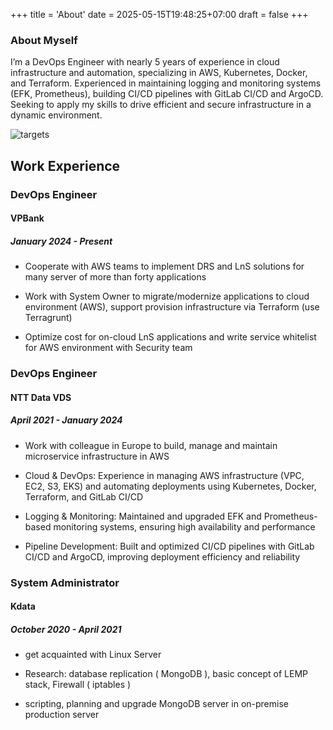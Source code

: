 +++
title = 'About'
date = 2025-05-15T19:48:25+07:00
draft = false
+++

### About Myself

I’m a DevOps Engineer with nearly 5 years of experience in cloud infrastructure and automation, specializing in AWS, Kubernetes, Docker, and Terraform. Experienced in maintaining logging and monitoring systems (EFK, Prometheus), building CI/CD pipelines with GitLab CI/CD and ArgoCD. Seeking to apply my skills to drive efficient and secure infrastructure in a dynamic environment.

![targets](/img/profile/mario.png)

## Work Experience

### DevOps Engineer

#### VPBank

##### January 2024 - Present

- Cooperate with AWS teams to implement DRS and LnS solutions for many server of more than forty applications

- Work with System Owner to migrate/modernize applications to cloud environment (AWS), support provision infrastructure via Terraform (use Terragrunt)

- Optimize cost for on-cloud LnS applications and write service whitelist for AWS environment with Security team

### DevOps Engineer

#### NTT Data VDS

##### April 2021 - January 2024

- Work with colleague in Europe to build, manage and maintain microservice infrastructure in AWS

- Cloud & DevOps: Experience in managing AWS infrastructure (VPC, EC2, S3, EKS) and automating deployments using Kubernetes, Docker, Terraform, and GitLab CI/CD

- Logging & Monitoring: Maintained and upgraded EFK and Prometheus-based monitoring systems, ensuring high availability and performance

- Pipeline Development: Built and optimized CI/CD pipelines with GitLab CI/CD and ArgoCD, improving deployment efficiency and reliability

### System Administrator

#### Kdata

##### October 2020 - April 2021

- get acquainted with Linux Server

- Research: database replication ( MongoDB ), basic concept of LEMP stack, Firewall ( iptables )

- scripting, planning and upgrade MongoDB server in on-premise production server